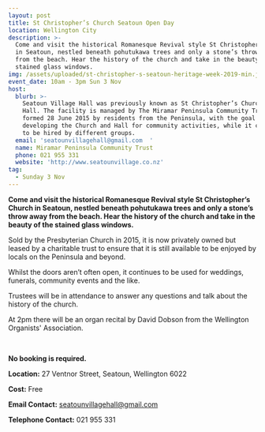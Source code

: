 ```yaml
---
layout: post
title: St Christopher’s Church Seatoun Open Day
location: Wellington City
description: >-
  Come and visit the historical Romanesque Revival style St Christopher’s Church
  in Seatoun, nestled beneath pohutukawa trees and only a stone’s throw away
  from the beach. Hear the history of the church and take in the beauty of the
  stained glass windows. 
img: /assets/uploaded/st-christopher-s-seatoun-heritage-week-2019-min.jpg
event_date: 10am - 3pm Sun 3 Nov
host:
  blurb: >-
    Seatoun Village Hall was previously known as St Christopher’s Church and
    Hall. The facility is managed by The Miramar Peninsula Community Trust,
    formed 28 June 2015 by residents from the Peninsula, with the goal of
    developing the Church and Hall for community activities, while it continues
    to be hired by different groups. 
  email: 'seatounvillagehall@gmail.com  '
  name: Miramar Peninsula Community Trust
  phone: 021 955 331
  website: 'http://www.seatounvillage.co.nz'
tag:
  - Sunday 3 Nov
---
```

**Come and visit the historical Romanesque Revival style St Christopher’s Church in Seatoun, nestled beneath pohutukawa trees and only a stone’s throw away from the beach. Hear the history of the church and take in the beauty of the stained glass windows.**

Sold by the Presbyterian Church in 2015, it is now privately owned but leased by a charitable trust to ensure that it is still available to be enjoyed by locals on the Peninsula and beyond. 

Whilst the doors aren’t often open, it continues to be used for weddings, funerals, community events and the like. 

Trustees will be in attendance to answer any questions and talk about the history of the church.

At 2pm there will be an organ recital by David Dobson from the Wellington Organists' Association.

<br>

**No booking is required.** 

**Location:** 27 Ventnor Street, Seatoun, Wellington 6022

**Cost:** Free

**Email Contact:** seatounvillagehall@gmail.com  

**Telephone Contact:** 021 955 331
